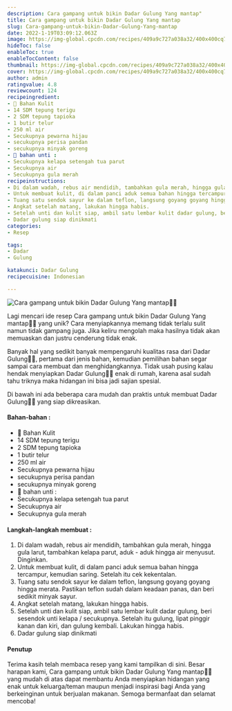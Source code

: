 ```yaml
---
description: Cara gampang untuk bikin Dadar Gulung Yang mantap"
title: Cara gampang untuk bikin Dadar Gulung Yang mantap
slug: Cara-gampang-untuk-bikin-Dadar-Gulung-Yang-mantap
date: 2022-1-19T03:09:12.063Z
image: https://img-global.cpcdn.com/recipes/409a9c727a038a32/400x400cq70/photo.jpg
hideToc: false
enableToc: true
enableTocContent: false
thumbnail: https://img-global.cpcdn.com/recipes/409a9c727a038a32/400x400cq70/photo.jpg
cover: https://img-global.cpcdn.com/recipes/409a9c727a038a32/400x400cq70/photo.jpg
author: admin
ratingvalue: 4.8
reviewcount: 124
recipeingredient:
- 🧩 Bahan Kulit
- 14 SDM tepung terigu
- 2 SDM tepung tapioka
- 1 butir telur
- 250 ml air
- Secukupnya pewarna hijau
- secukupnya perisa pandan
- secukupnya minyak goreng
- 🧩 bahan unti :
- Secukupnya kelapa setengah tua parut
- Secukupnya air
- Secukupnya gula merah
recipeinstructions:
- Di dalam wadah, rebus air mendidih, tambahkan gula merah, hingga gula larut, tambahkan kelapa parut, aduk - aduk hingga air menyusut. Dinginkan.
- Untuk membuat kulit, di dalam panci aduk semua bahan hingga tercampur, kemudian saring. Setelah itu cek kekentalan.
- Tuang satu sendok sayur ke dalam teflon, langsung goyang goyang hingga merata. Pastikan teflon sudah dalam keadaan panas, dan beri sedikit minyak sayur.
- Angkat setelah matang, lakukan hingga habis.
- Setelah unti dan kulit siap, ambil satu lembar kulit dadar gulung, beri sesendok unti kelapa / secukupnya. Setelah itu gulung, lipat pinggir kanan dan kiri, dan gulung kembali. Lakukan hingga habis.
- Dadar gulung siap dinikmati
categories:
- Resep

tags:
- Dadar
- Gulung

katakunci: Dadar Gulung
recipecuisine: Indonesian

---
```


![Cara gampang untuk bikin Dadar Gulung Yang mantap👩‍🍳](https://img-global.cpcdn.com/recipes/409a9c727a038a32/400x400cq70/photo.jpg)

Lagi mencari ide resep Cara gampang untuk bikin Dadar Gulung Yang mantap👩‍🍳 yang unik? Cara menyiapkannya memang tidak terlalu sulit namun tidak gampang juga. Jika keliru mengolah maka hasilnya tidak akan memuaskan dan justru cenderung tidak enak.

Banyak hal yang sedikit banyak mempengaruhi kualitas rasa dari Dadar Gulung👩‍🍳, pertama dari jenis bahan, kemudian pemilihan bahan segar sampai cara membuat dan menghidangkannya. Tidak usah pusing kalau hendak menyiapkan Dadar Gulung👩‍🍳 enak di rumah, karena asal sudah tahu triknya maka hidangan ini bisa jadi sajian spesial.

Di bawah ini ada beberapa cara mudah dan praktis untuk membuat Dadar Gulung👩‍🍳 yang siap dikreasikan.

<!--inarticleads1-->

#### Bahan-bahan :

- 🧩 Bahan Kulit
- 14 SDM tepung terigu
- 2 SDM tepung tapioka
- 1 butir telur
- 250 ml air
- Secukupnya pewarna hijau
- secukupnya perisa pandan
- secukupnya minyak goreng
- 🧩 bahan unti :
- Secukupnya kelapa setengah tua parut
- Secukupnya air
- Secukupnya gula merah

<!--inarticleads2-->

#### Langkah-langkah membuat :

1. Di dalam wadah, rebus air mendidih, tambahkan gula merah, hingga gula larut, tambahkan kelapa parut, aduk - aduk hingga air menyusut. Dinginkan.
1. Untuk membuat kulit, di dalam panci aduk semua bahan hingga tercampur, kemudian saring. Setelah itu cek kekentalan.
1. Tuang satu sendok sayur ke dalam teflon, langsung goyang goyang hingga merata. Pastikan teflon sudah dalam keadaan panas, dan beri sedikit minyak sayur.
1. Angkat setelah matang, lakukan hingga habis.
1. Setelah unti dan kulit siap, ambil satu lembar kulit dadar gulung, beri sesendok unti kelapa / secukupnya. Setelah itu gulung, lipat pinggir kanan dan kiri, dan gulung kembali. Lakukan hingga habis.
1. Dadar gulung siap dinikmati

#### Penutup

Terima kasih telah membaca resep yang kami tampilkan di sini. Besar harapan kami, Cara gampang untuk bikin Dadar Gulung Yang mantap👩‍🍳 yang mudah di atas dapat membantu Anda menyiapkan hidangan yang enak untuk keluarga/teman maupun menjadi inspirasi bagi Anda yang berkeinginan untuk berjualan makanan. Semoga bermanfaat dan selamat mencoba!